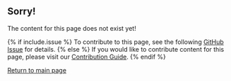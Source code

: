 ## Sorry!

The content for this page does not exist yet!

{% if include.issue %}
To contribute to this page, see the following [GitHub Issue](https://github.com/magento-research/pwa-devdocs/issues/{{include.issue}}) for details.
{% else %}
If you would like to contribute content for this page, please visit our [Contribution Guide].
{% endif %}

[Return to main page]({{site.baseurl}}/)

[Contribution Guide]: https://github.com/magento-research/pwa-devdocs/blob/master/.github/CONTRIBUTING.md